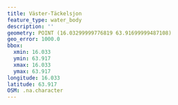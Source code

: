 ```yaml
---
title: Väster-Täckelsjon
feature_type: water_body
description: ''
geometry: POINT (16.03299999776819 63.91699999487108)
geo_error: 1000.0
bbox:
  xmin: 16.033
  ymin: 63.917
  xmax: 16.033
  ymax: 63.917
longitude: 16.033
latitude: 63.917
OSM: .na.character
---
```

